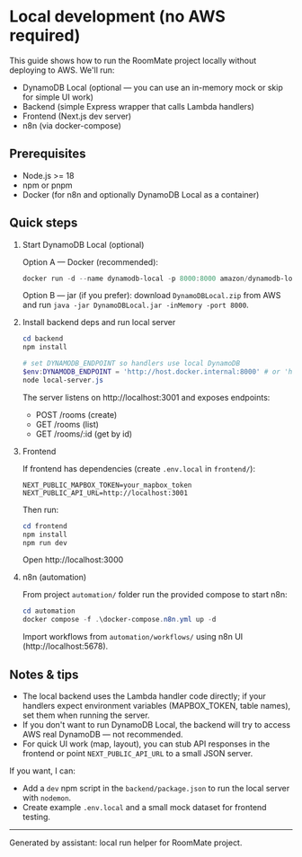 # Local development (no AWS required)

This guide shows how to run the RoomMate project locally without deploying to AWS. We'll run:

- DynamoDB Local (optional — you can use an in-memory mock or skip for simple UI work)
- Backend (simple Express wrapper that calls Lambda handlers)
- Frontend (Next.js dev server)
- n8n (via docker-compose)

Prerequisites
-------------

- Node.js >= 18
- npm or pnpm
- Docker (for n8n and optionally DynamoDB Local as a container)

Quick steps
-----------

1. Start DynamoDB Local (optional)

   Option A — Docker (recommended):

   ```powershell
   docker run -d --name dynamodb-local -p 8000:8000 amazon/dynamodb-local
   ```

   Option B — jar (if you prefer): download `DynamoDBLocal.zip` from AWS and run `java -jar DynamoDBLocal.jar -inMemory -port 8000`.

2. Install backend deps and run local server

   ```powershell
   cd backend
   npm install

   # set DYNAMODB_ENDPOINT so handlers use local DynamoDB
   $env:DYNAMODB_ENDPOINT = 'http://host.docker.internal:8000' # or 'http://127.0.0.1:8000'
   node local-server.js
   ```

   The server listens on http://localhost:3001 and exposes endpoints:
   - POST /rooms (create)
   - GET /rooms (list)
   - GET /rooms/:id (get by id)

3. Frontend

   If frontend has dependencies (create `.env.local` in `frontend/`):

   ```text
   NEXT_PUBLIC_MAPBOX_TOKEN=your_mapbox_token
   NEXT_PUBLIC_API_URL=http://localhost:3001
   ```

   Then run:

   ```powershell
   cd frontend
   npm install
   npm run dev
   ```

   Open http://localhost:3000

4. n8n (automation)

   From project `automation/` folder run the provided compose to start n8n:

   ```powershell
   cd automation
   docker compose -f .\docker-compose.n8n.yml up -d
   ```

   Import workflows from `automation/workflows/` using n8n UI (http://localhost:5678).

Notes & tips
------------

- The local backend uses the Lambda handler code directly; if your handlers expect environment variables (MAPBOX_TOKEN, table names), set them when running the server.
- If you don't want to run DynamoDB Local, the backend will try to access AWS real DynamoDB — not recommended.
- For quick UI work (map, layout), you can stub API responses in the frontend or point `NEXT_PUBLIC_API_URL` to a small JSON server.

If you want, I can:

- Add a `dev` npm script in the `backend/package.json` to run the local server with `nodemon`.
- Create example `.env.local` and a small mock dataset for frontend testing.

---
Generated by assistant: local run helper for RoomMate project.
